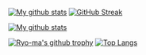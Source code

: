 [![My github stats](https://github-readme-stats.vercel.app/api?username=iantal&show_icons=true&theme=synthwave&include_all_commits=true)](https://github.com/anuraghazra/github-readme-stats) [![GitHub Streak](https://github-readme-streak-stats.herokuapp.com?user=iantal&theme=synthwave)](https://git.io/streak-stats)

[![My github stats](https://github-readme-stats.vercel.app/api?username=iantal&show_icons=true&theme=synthwave&include_all_commits=false&hide=stars,prs,issues,contribs&hide_rank=true&hide_title=true)](https://github.com/anuraghazra/github-readme-stats)

[![Ryo-ma's github trophy](https://github-profile-trophy.vercel.app/?username=iantal&row=1&theme=synthwave)](https://github.com/ryo-ma/github-profile-trophy) [![Top Langs](https://github-readme-stats.vercel.app/api/top-langs/?username=iantal&layout=compact)]()

<!--
**iantal/iantal** is a ✨ _special_ ✨ repository because its `README.md` (this file) appears on your GitHub profile.

Here are some ideas to get you started:

- 🔭 I’m currently working on ...
- 🌱 I’m currently learning ...
- 👯 I’m looking to collaborate on ...
- 🤔 I’m looking for help with ...
- 💬 Ask me about ...
- 📫 How to reach me: ...
- 😄 Pronouns: ...
- ⚡ Fun fact: ...
-->
